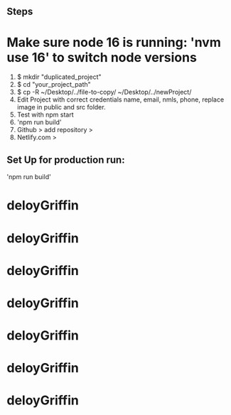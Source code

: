 ## Steps

# Make sure node 16 is running: 'nvm use 16' to switch node versions

1. $ mkdir "duplicated_project"
2. $ cd "your_project_path"
3. $ cp -R ~/Desktop/../file-to-copy/ ~/Desktop/../newProject/
4. Edit Project with correct credentials name, email, nmls, phone, replace image in public and src folder.
5. Test with npm start
6. 'npm run build'
7. Github > add repository >
8. Netlify.com >

## Set Up for production run:

'npm run build'

# deloyGriffin
# deloyGriffin
# deloyGriffin
# deloyGriffin
# deloyGriffin
# deloyGriffin
# deloyGriffin
